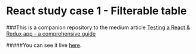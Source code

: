 # React study case 1 - Filterable table

###This is a companion repository to the medium article [Testing a React & Redux app - a comprehensive guide](https://medium.com/xgeeks/testing-a-react-redux-app-a-comprehensive-guide-7f19deaab70c)

#####You can see it live [here](https://test-article-filterable-table.herokuapp.com/#).
